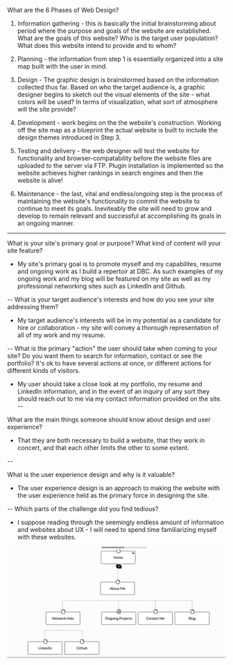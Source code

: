 What are the 6 Phases of Web Design?

1) Information gathering - this is basically the initial brainstorming about period where the purpose and goals of the website are established.  What are the goals of this website? Who is the target user population?  What does this website intend to provide and to whom?

2) Planning - the information from step 1 is essentially organized into a site map built with the user in mind.  

3) Design - The graphic design is brainstormed based on the information collected thus far.  Based on who the target audience is, a graphic designer begins to sketch out the visual elements of the site - what colors will be used?  In terms of visualization, what sort of atmosphere will the site provide?

4) Development - work begins on the the website's construction.  Working off the site map as a blueprint the actual website is built to include the design themes introduced in Step 3.

5)  Testing and delivery - the web designer will test the website for functionality and browser-compatability before the website files are uploaded to the server via FTP.  Plugin installation is implemented so the website achieves higher rankings in search engines and then the website is alive!

6) Maintenance - the last, vital and endless/ongoing step is the process of maintaining the website's functionality to commit the website to continue to meet its goals.  Ineviteably the site will need to grow and develop to remain relevant and successful at accomplishing its goals in an ongoing manner.

---

What is your site's primary goal or purpose? What kind of content will your site feature?

* My site's primary goal is to promote myself and my capabilites, resume and ongoing work as I build a repertoir at DBC.  As such examples of my ongoing work and my blog will be featured on my site as well as my professional networking sites such as LinkedIn and Github.

--
What is your target audience's interests and how do you see your site addressing them?

* My target audience's interests will be in my potential as a candidate for hire or collaboration - my site will convey a thorough representation of all of my work and my resume.

--
What is the primary "action" the user should take when coming to your site?  Do you want them to search for information, contact or see the portfolio?  It's ok to have several actions at once, or different actions for different kinds of visitors.

* My user should take a close look at my portfolio, my resume and LinkedIn information, and in the event of an inquiry of any sort they should reach out to me via my contact information provided on the site.
--

What are the main things someone should know about design and user experience?

* That they are both necessary to build a website, that they work in concert, and that each other limits the other to some extent.

--

What is the user experience design and why is it valuable?

* The user experience design is an approach to making the website with the user experience held as the primary force in designing the site.

--
Which parts of the challenge did you find tedious?

* I suppose reading through the seemingly endless amount of information and websites about UX - I will need to spend time familiarizing myself with these websites.

![Alt text](imgs/site-map.png)



